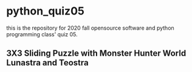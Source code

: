# python_quiz05
this is the repository for 2020 fall opensource software and python programming class' quiz 05.
## 3X3 Sliding Puzzle with Monster Hunter World Lunastra and Teostra
